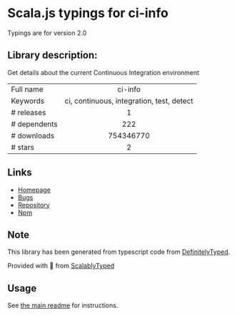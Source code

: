 
# Scala.js typings for ci-info

Typings are for version 2.0

## Library description:
Get details about the current Continuous Integration environment

|                    |                 |
| ------------------ | :-------------: |
| Full name          | ci-info |
| Keywords           | ci, continuous, integration, test, detect |
| # releases         | 1 |
| # dependents       | 222 |
| # downloads        | 754346770 |
| # stars            | 2 |

## Links
- [Homepage](https://github.com/watson/ci-info)
- [Bugs](https://github.com/watson/ci-info/issues)
- [Repository](https://github.com/watson/ci-info)
- [Npm](https://www.npmjs.com/package/ci-info)
    


## Note
This library has been generated from typescript code from [DefinitelyTyped](https://definitelytyped.org).

Provided with :purple_heart: from [ScalablyTyped](https://github.com/oyvindberg/ScalablyTyped)

## Usage
See [the main readme](../../readme.md) for instructions.


